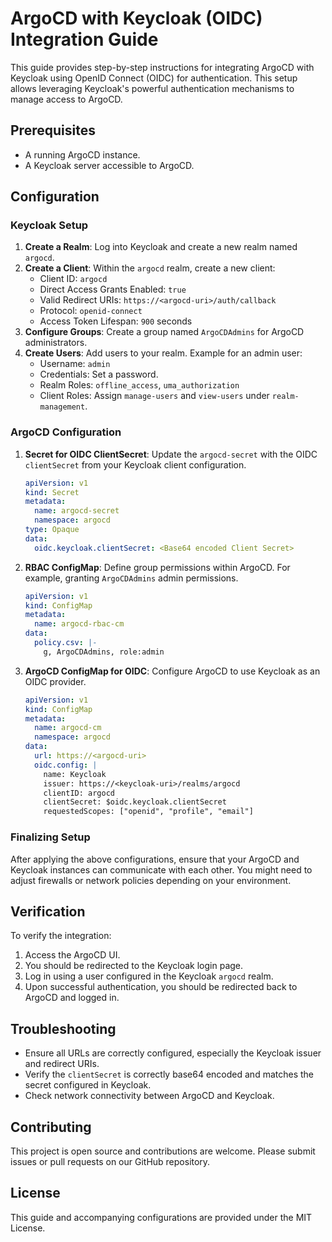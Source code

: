 # ArgoCD with Keycloak (OIDC) Integration Guide

This guide provides step-by-step instructions for integrating ArgoCD with Keycloak using OpenID Connect (OIDC) for authentication. This setup allows leveraging Keycloak's powerful authentication mechanisms to manage access to ArgoCD.

## Prerequisites

- A running ArgoCD instance.
- A Keycloak server accessible to ArgoCD.

## Configuration

### Keycloak Setup

1. **Create a Realm**: Log into Keycloak and create a new realm named `argocd`.
2. **Create a Client**: Within the `argocd` realm, create a new client:
    - Client ID: `argocd`
    - Direct Access Grants Enabled: `true`
    - Valid Redirect URIs: `https://<argocd-uri>/auth/callback`
    - Protocol: `openid-connect`
    - Access Token Lifespan: `900` seconds
3. **Configure Groups**: Create a group named `ArgoCDAdmins` for ArgoCD administrators.
4. **Create Users**: Add users to your realm. Example for an admin user:
    - Username: `admin`
    - Credentials: Set a password.
    - Realm Roles: `offline_access`, `uma_authorization`
    - Client Roles: Assign `manage-users` and `view-users` under `realm-management`.

### ArgoCD Configuration

1. **Secret for OIDC ClientSecret**:
   Update the `argocd-secret` with the OIDC `clientSecret` from your Keycloak client configuration.

    ```yaml
    apiVersion: v1
    kind: Secret
    metadata:
      name: argocd-secret
      namespace: argocd
    type: Opaque
    data:
      oidc.keycloak.clientSecret: <Base64 encoded Client Secret>
    ```

2. **RBAC ConfigMap**:
   Define group permissions within ArgoCD. For example, granting `ArgoCDAdmins` admin permissions.

    ```yaml
    apiVersion: v1
    kind: ConfigMap
    metadata:
      name: argocd-rbac-cm
    data:
      policy.csv: |-
        g, ArgoCDAdmins, role:admin
    ```

3. **ArgoCD ConfigMap for OIDC**:
   Configure ArgoCD to use Keycloak as an OIDC provider.

    ```yaml
    apiVersion: v1
    kind: ConfigMap
    metadata:
      name: argocd-cm
      namespace: argocd
    data:
      url: https://<argocd-uri>
      oidc.config: |
        name: Keycloak
        issuer: https://<keycloak-uri>/realms/argocd
        clientID: argocd
        clientSecret: $oidc.keycloak.clientSecret
        requestedScopes: ["openid", "profile", "email"]
    ```

### Finalizing Setup

After applying the above configurations, ensure that your ArgoCD and Keycloak instances can communicate with each other. You might need to adjust firewalls or network policies depending on your environment.

## Verification

To verify the integration:

1. Access the ArgoCD UI.
2. You should be redirected to the Keycloak login page.
3. Log in using a user configured in the Keycloak `argocd` realm.
4. Upon successful authentication, you should be redirected back to ArgoCD and logged in.

## Troubleshooting

- Ensure all URLs are correctly configured, especially the Keycloak issuer and redirect URIs.
- Verify the `clientSecret` is correctly base64 encoded and matches the secret configured in Keycloak.
- Check network connectivity between ArgoCD and Keycloak.

## Contributing

This project is open source and contributions are welcome. Please submit issues or pull requests on our GitHub repository.

## License

This guide and accompanying configurations are provided under the MIT License.

